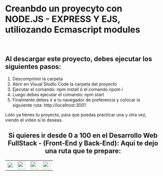 <h1>Creanbdo un proyecyto con NODE.JS - EXPRESS Y EJS, utiliozando Ecmascript modules</h1>
<br>
<h2>Al descargar este proyecto, debes ejecutar los siguientes pasos:</h2>
<ol>
  <li>Descomprimir la carpeta</li>
  <li>Abrir en Visual Studio Code la carpeta del proyecto</li>
  <li>Ejecutar el comando: npm install ó el comando npom i</li>
  <li>Luego debes ejecutar el comando: npm start</li>
  <li>Finalmente debes ir a tu navegador de preferencia y colocar la sigiuiente ruta: http://localhost:3001</li>
</ol>

Listo ya tienes tu proyecto, para que puedas practicar una y otra vez, viendo el video si lo deseas.
<h2 style="text-align:center">Si quieres ir desde 0 a 100 en el <strong>Desarrollo Web FullStack</strong> - (Front-End y Back-End): Aquí te dejo una ruta que te prepare:</h2>
<table>
  <tr>
    <td>
      <a href="https://cedavilu.com/curso-desarrollo-web-detalle.html" target="_blank"> <img src="https://cedavilu.com/assets/img/cursos/cursos-1.png" > </a>      
    </td>
    <td>
       <a href="https://cedavilu.com/curso-javascript-detalle.html" target="_blank"><img style="width:25" src="https://cedavilu.com/assets/img/cursos/cursos-2.png" ></a>      
    </td>
    <td>
      <a href= "https://cedavilu.com/curso-javascript-avanzado-detalle.html" target="_blank"><img style="width:25" src="https://cedavilu.com/assets/img/cursos/cursos-3.png" ></a>
    </td>
    <td>
    <a href="https://cedavilu.com/curso-nodejs-detalle.html" target="_blank"> <img style="width:25" src="https://cedavilu.com/assets/img/cursos/cursos-4.png" ></a>
    </td>
  </tr>
</table>
